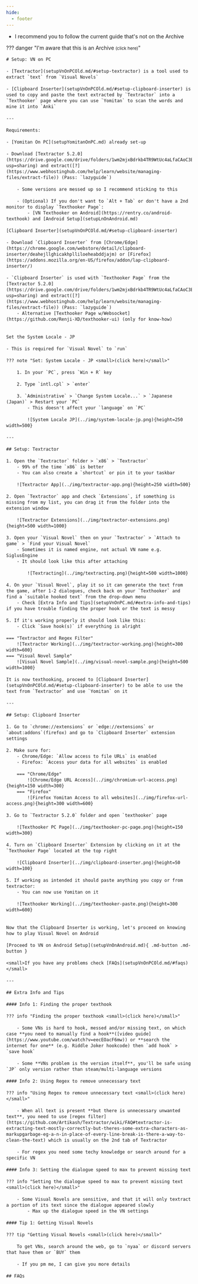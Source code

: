 ```yaml
---
hide:
  - footer
---
```


- I recommend you to follow the current guide that's not on the Archive

??? danger "I'm aware that this is an Archive <small>(click here)</small>"

    # Setup: VN on PC

    - [Textractor](setupVnOnPCOld.md/#setup-textractor) is a tool used to extract `text` from `Visual Novels`

    - [Clipboard Inserter](setupVnOnPCOld.md/#setup-clipboard-inserter) is used to copy and paste the text extracted by `Textractor` into a `Texthooker` page where you can use `Yomitan` to scan the words and mine it into `Anki`

    ---

    Requirements:

    - [Yomitan On PC](setupYomitanOnPC.md) already set-up

    - Download [Textractor 5.2.0](https://drive.google.com/drive/folders/1wm2mjxBdrkb4TR9WtUc4aLfaCAoC3EUF?usp=sharing) and extract([?](https://www.webhostinghub.com/help/learn/website/managing-files/extract-file)) (Pass: `lazyguide`)
        
        - Some versions are messed up so I recommend sticking to this
        
        - (Optional) If you don't want to `Alt + Tab` or don't have a 2nd monitor to display `Texthooker Page`:
            - [VN Texthooker on Android](https://rentry.co/android-texthook) and [Android Setup](setupLnOnAndroid.md)

    [Clipboard Inserter](setupVnOnPCOld.md/#setup-clipboard-inserter)

    - Download `Clipboard Inserter` from [Chrome/Edge](https://chrome.google.com/webstore/detail/clipboard-inserter/deahejllghicakhplliloeheabddjajm) or [Firefox](https://addons.mozilla.org/en-US/firefox/addon/lap-clipboard-inserter/)

    - `Clipboard Inserter` is used with `Texthooker Page` from the [Textractor 5.2.0](https://drive.google.com/drive/folders/1wm2mjxBdrkb4TR9WtUc4aLfaCAoC3EUF?usp=sharing) and extract([?](https://www.webhostinghub.com/help/learn/website/managing-files/extract-file)) (Pass: `lazyguide`)
        - Alternative [Texthooker Page w/Websocket](https://github.com/Renji-XD/texthooker-ui) (only for know-how)


    Set the System Locale - JP

    - This is required for `Visual Novel` to `run`

    ??? note "Set: System Locale - JP <small>(click here)</small>"

        1. In your `PC`, press `Win + R` key

        2. Type `intl.cpl` > `enter`

        3. `Administrative` > `Change System Locale...` > `Japanese (Japan)` > Restart your `PC`
            - This doesn't affect your `language` on `PC`

            ![System Locale JP](../img/system-locale-jp.png){height=250 width=500}

    ---

    ## Setup: Textractor

    1. Open the `Textractor` folder > `x86` > `Textractor`
        - 99% of the time `x86` is better
        - You can also create a `shortcut` or pin it to your taskbar

        ![Textractor App](../img/textractor-app.png){height=250 width=500}

    2. Open `Textractor` app and check `Extensions`, if something is missing from my list, you can drag it from the folder into the extension window

        ![Textractor Extensions](../img/textractor-extensions.png){height=500 width=1000}

    3. Open your `Visual Novel` then on your `Textractor` > `Attach to game` > `Find your Visual Novel`
        - Sometimes it is named engine, not actual VN name e.g. SiglusEngine
        - It should look like this after attaching

            ![Textracting](../img/textracting.png){height=500 width=1000}

    4. On your `Visual Novel`, play it so it can generate the text from the game, after 1-2 dialogues, check back on your `Texthooker` and find a `suitable hooked text` from the drop-down menu
        - Check [Extra Info and Tips](setupVnOnPC.md/#extra-info-and-tips) if you have trouble finding the proper hook or the text is messy

    5. If it's working properly it should look like this:
        - Click `Save hook(s)` if everything is alright

    === "Textractor and Regex Filter"
        ![Textractor Working](../img/textractor-working.png){height=300 width=600}
    === "Visual Novel Sample"
        ![Visual Novel Sample](../img/visual-novel-sample.png){height=500 width=1000}

    It is now texthooking, proceed to [Clipboard Inserter](setupVnOnPCOld.md/#setup-clipboard-inserter) to be able to use the text from `Textractor` and use `Yomitan` on it

    ---

    ## Setup: Clipboard Inserter

    1. Go to `chrome://extensions` or `edge://extensions` or `about:addons`(firefox) and go to `Clipboard Inserter` extension settings

    2. Make sure for:
        - Chrome/Edge: `Allow access to file URLs` is enabled
        - Firefox: `Access your data for all websites` is enabled

        === "Chrome/Edge"
            ![Chrome/Edge URL Access](../img/chromium-url-access.png){height=150 width=300}
        === "Firefox"
            ![Firefox Yomitan Access to all websites](../img/firefox-url-access.png){height=300 width=600}

    3. Go to `Textractor 5.2.0` folder and open `texthooker` page

        ![Texthooker PC Page](../img/texthooker-pc-page.png){height=150 width=300}

    4. Turn on `Clipboard Inserter` Extension by clicking on it at the `Texthooker Page` located at the top right

        ![Clipboard Inserter](../img/clipboard-inserter.png){height=50 width=100}

    5. If working as intended it should paste anything you copy or from textractor:
        - You can now use Yomitan on it

        ![Texthooker Working](../img/texthooker-paste.png){height=300 width=600}


    Now that the Clipboard Inserter is working, let's proceed on knowing how to play Visual Novel on Android

    [Proceed to VN on Android Setup](setupVnOnAndroid.md){ .md-button .md-button }

    <small>If you have any problems check [FAQs](setupVnOnPCOld.md/#faqs)</small>

    ---

    ## Extra Info and Tips

    #### Info 1: Finding the proper texthook

    ??? info "Finding the proper texthook <small>(click here)</small>"

        - Some VNs is hard to hook, messed and/or missing text, on which case **you need to manually find a hook**([video guide](https://www.youtube.com/watch?v=eecEOacF6mw)) or **search the internet for one** (e.g. Riddle Joker hookcode) then `add hook` > `save hook`

        - Some **VNs problem is the version itself**, you'll be safe using `JP` only version rather than steam/multi-language versions

    #### Info 2: Using Regex to remove unnecessary text

    ??? info "Using Regex to remove unnecessary text <small>(click here)</small>"

        - When all text is present **but there is unnecessary unwanted text**, you need to use [regex filter](https://github.com/Artikash/Textractor/wiki/FAQ#textractor-is-extracting-text-mostly-correctly-but-theres-some-extra-characters-as-markupgarbage-eg-a-n-in-place-of-every-line-break-is-there-a-way-to-clean-the-text) which is usually on the 2nd tab of Textractor

        - For regex you need some techy knowledge or search around for a specific VN

    #### Info 3: Setting the dialogue speed to max to prevent missing text

    ??? info "Setting the dialogue speed to max to prevent missing text <small>(click here)</small>"

        - Some Visual Novels are sensitive, and that it will only textract a portion of its text since the dialogue appeared slowly
            - Max up the dialogue speed in the VN settings

    #### Tip 1: Getting Visual Novels

    ??? tip "Getting Visual Novels <small>(click here)</small>"

        To get VNs, search around the web, go to `nyaa` or discord servers that have them or `BUY` them

        - If you pm me, I can give you more details

    ## FAQs